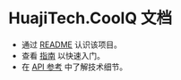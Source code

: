 # HuajiTech.CoolQ 文档

- 通过 [README](README.md) 认识该项目。
- 查看 [指南](guides/intro.md) 以快速入门。
- 在 [API 参考](api/index.md) 中了解技术细节。
